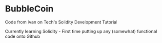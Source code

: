 # BubbleCoin
Code from Ivan on Tech's Solidity Development Tutorial

Currently learning Solidity - First time putting up any (somewhat) functional code onto Github

